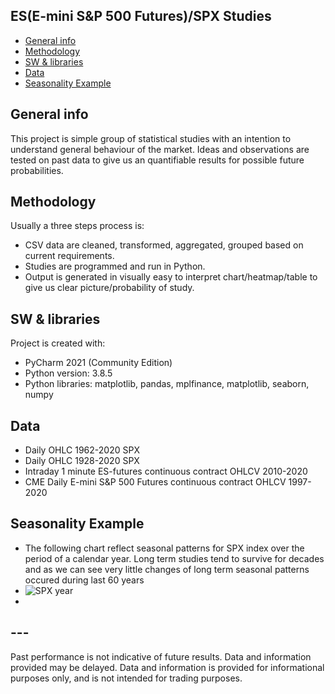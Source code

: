 ## ES(E-mini S&P 500 Futures)/SPX Studies
* [General info](#general-info)
* [Methodology](#methodology)
* [SW & libraries](#sw-&-libraries)
* [Data](#data)
* [Seasonality Example](#seasonality-example)

## General info
This project is simple group of statistical studies with an intention to understand general behaviour of the market. Ideas and observations are tested on past data to give us an quantifiable results for possible future probabilities.

## Methodology
Usually a three steps process is:
* CSV data are cleaned, transformed, aggregated, grouped based on current requirements. 
* Studies are programmed and run in Python.
* Output is generated in visually easy to interpret chart/heatmap/table to give us clear picture/probability of study.

## SW & libraries
Project is created with:
* PyCharm 2021 (Community Edition)
* Python version: 3.8.5
* Python libraries: matplotlib, pandas,  mplfinance, matplotlib, seaborn, numpy 

## Data
* Daily OHLC 1962-2020 SPX
* Daily OHLC 1928-2020 SPX
* Intraday 1 minute ES-futures continuous contract OHLCV 2010-2020
* CME Daily E-mini S&P 500 Futures continuous contract OHLCV 1997-2020

## Seasonality Example
* The following chart reflect seasonal patterns for SPX index over the period of a calendar year. Long term studies tend to survive for decades and as we can see very little changes of long term seasonal patterns occured during last 60 years
* ![SPX year](https://github.com/vldmrmrv/ES-studies-sample-DataScience/blob/main/000_seasonality_all/Y%20seasonality.png)
* 

## ---
Past performance is not indicative of future results. Data and information provided may be delayed. Data and information is provided for informational purposes only, and is not intended for trading purposes.
